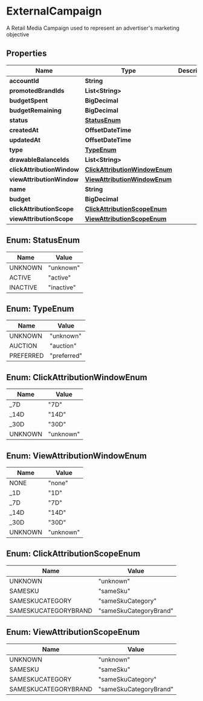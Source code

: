 

# ExternalCampaign

A Retail Media Campaign used to represent an advertiser's marketing objective

## Properties

Name | Type | Description | Notes
------------ | ------------- | ------------- | -------------
**accountId** | **String** |  | 
**promotedBrandIds** | **List&lt;String&gt;** |  | 
**budgetSpent** | **BigDecimal** |  | 
**budgetRemaining** | **BigDecimal** |  | 
**status** | [**StatusEnum**](#StatusEnum) |  |  [optional]
**createdAt** | **OffsetDateTime** |  | 
**updatedAt** | **OffsetDateTime** |  | 
**type** | [**TypeEnum**](#TypeEnum) |  |  [optional]
**drawableBalanceIds** | **List&lt;String&gt;** |  |  [optional]
**clickAttributionWindow** | [**ClickAttributionWindowEnum**](#ClickAttributionWindowEnum) |  |  [optional]
**viewAttributionWindow** | [**ViewAttributionWindowEnum**](#ViewAttributionWindowEnum) |  |  [optional]
**name** | **String** |  | 
**budget** | **BigDecimal** |  |  [optional]
**clickAttributionScope** | [**ClickAttributionScopeEnum**](#ClickAttributionScopeEnum) |  |  [optional]
**viewAttributionScope** | [**ViewAttributionScopeEnum**](#ViewAttributionScopeEnum) |  |  [optional]



## Enum: StatusEnum

Name | Value
---- | -----
UNKNOWN | &quot;unknown&quot;
ACTIVE | &quot;active&quot;
INACTIVE | &quot;inactive&quot;



## Enum: TypeEnum

Name | Value
---- | -----
UNKNOWN | &quot;unknown&quot;
AUCTION | &quot;auction&quot;
PREFERRED | &quot;preferred&quot;



## Enum: ClickAttributionWindowEnum

Name | Value
---- | -----
_7D | &quot;7D&quot;
_14D | &quot;14D&quot;
_30D | &quot;30D&quot;
UNKNOWN | &quot;unknown&quot;



## Enum: ViewAttributionWindowEnum

Name | Value
---- | -----
NONE | &quot;none&quot;
_1D | &quot;1D&quot;
_7D | &quot;7D&quot;
_14D | &quot;14D&quot;
_30D | &quot;30D&quot;
UNKNOWN | &quot;unknown&quot;



## Enum: ClickAttributionScopeEnum

Name | Value
---- | -----
UNKNOWN | &quot;unknown&quot;
SAMESKU | &quot;sameSku&quot;
SAMESKUCATEGORY | &quot;sameSkuCategory&quot;
SAMESKUCATEGORYBRAND | &quot;sameSkuCategoryBrand&quot;



## Enum: ViewAttributionScopeEnum

Name | Value
---- | -----
UNKNOWN | &quot;unknown&quot;
SAMESKU | &quot;sameSku&quot;
SAMESKUCATEGORY | &quot;sameSkuCategory&quot;
SAMESKUCATEGORYBRAND | &quot;sameSkuCategoryBrand&quot;



